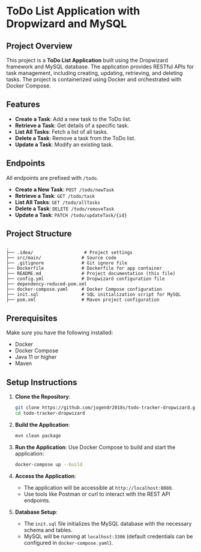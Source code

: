 # ToDo List Application with Dropwizard and MySQL

## Project Overview
This project is a **ToDo List Application** built using the Dropwizard framework and MySQL database. The application provides RESTful APIs for task management, including creating, updating, retrieving, and deleting tasks. The project is containerized using Docker and orchestrated with Docker Compose.

## Features
- **Create a Task**: Add a new task to the ToDo list.
- **Retrieve a Task**: Get details of a specific task.
- **List All Tasks**: Fetch a list of all tasks.
- **Delete a Task**: Remove a task from the ToDo list.
- **Update a Task**: Modify an existing task.

## Endpoints
All endpoints are prefixed with `/todo`.

- **Create a New Task**: `POST /todo/newTask`
- **Retrieve a Task**: `GET /todo/task`
- **List All Tasks**: `GET /todo/allTasks`
- **Delete a Task**: `DELETE /todo/removeTask`
- **Update a Task**: `PATCH /todo/updateTask/{id}`

## Project Structure
```
.
├── .idea/                   # Project settings
├── src/main/               # Source code
├── .gitignore              # Git ignore file
├── Dockerfile              # Dockerfile for app container
├── README.md               # Project documentation (this file)
├── config.yml              # Dropwizard configuration file
├── dependency-reduced-pom.xml
├── docker-compose.yaml     # Docker Compose configuration
├── init.sql                # SQL initialization script for MySQL
├── pom.xml                 # Maven project configuration
```

## Prerequisites
Make sure you have the following installed:
- Docker
- Docker Compose
- Java 11 or higher
- Maven

## Setup Instructions

1. **Clone the Repository**:
   ```bash
   git clone https://github.com/jogendr2018s/todo-tracker-dropwizard.git
   cd todo-tracker-dropwizard
   ```

2. **Build the Application**:
   ```bash
   mvn clean package
   ```

3. **Run the Application**:
   Use Docker Compose to build and start the application:
   ```bash
   docker-compose up --build
   ```

4. **Access the Application**:
   - The application will be accessible at `http://localhost:8080`.
   - Use tools like Postman or curl to interact with the REST API endpoints.

5. **Database Setup**:
   - The `init.sql` file initializes the MySQL database with the necessary schema and tables.
   - MySQL will be running at `localhost:3306` (default credentials can be configured in `docker-compose.yaml`).



